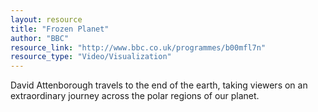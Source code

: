 ```yaml
---
layout: resource
title: "Frozen Planet"
author: "BBC"
resource_link: "http://www.bbc.co.uk/programmes/b00mfl7n"
resource_type: "Video/Visualization"
---
```


David Attenborough travels to the end of the earth, taking viewers on an extraordinary journey across the polar regions of our planet.